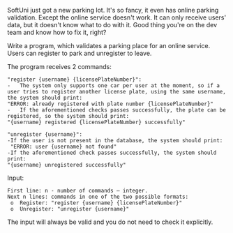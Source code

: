 SoftUni just got a new parking lot. It's so fancy, it even has online parking validation. Except the online service doesn't work. It can only receive users' data, but it doesn't know what to do with it. Good thing you're on the dev team and know how to fix it, right?

Write a program, which validates a parking place for an online service. Users can register to park and unregister to leave.

The program receives 2 commands:

	"register {username} {licensePlateNumber}":
    -	The system only supports one car per user at the moment, so if a user tries to register another license plate, using the same username, the system should print:
    "ERROR: already registered with plate number {licensePlateNumber}"
    -	If the aforementioned checks passes successfully, the plate can be registered, so the system should print:
    "{username} registered {licensePlateNumber} successfully"

	"unregister {username}":
    -If the user is not present in the database, the system should print:
     "ERROR: user {username} not found"
    -If the aforementioned check passes successfully, the system should print:
    "{username} unregistered successfully"

Input:

	First line: n - number of commands – integer.
	Next n lines: commands in one of the two possible formats:
     o	Register: "register {username} {licensePlateNumber}"
     o	Unregister: "unregister {username}"
     
The input will always be valid and you do not need to check it explicitly.

